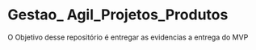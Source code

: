 # Gestao_ Agil_Projetos_Produtos 
 O Objetivo desse repositório é entregar as evidencias a entrega do MVP

